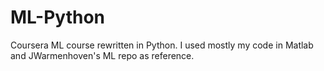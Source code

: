 # ML-Python

Coursera ML course rewritten in Python.
I used mostly my code in Matlab and JWarmenhoven's ML repo as reference.
